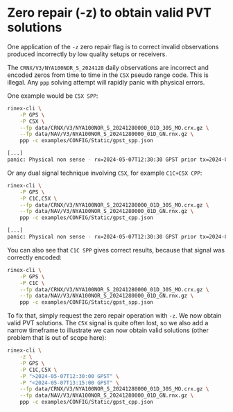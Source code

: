 Zero repair (-z) to obtain valid PVT solutions
==============================================

One application of the `-z` zero repair flag is to correct invalid observations
produced incorrectly by low quality setups or receivers.

The `CRNX/V3/NYA100NOR_S_2024128` daily observations are incorrect and encoded
zeros from time to time in the `C5X` pseudo range code. This is illegal. 
Any `ppp` solving attempt will rapidly panic with physical errors.

One example would be `C5X SPP`:

```bash
rinex-cli \
	-P GPS \
	-P C5X \
	--fp data/CRNX/V3/NYA100NOR_S_20241280000_01D_30S_MO.crx.gz \
	--fp data/NAV/V3/NYA100NOR_S_20241280000_01D_GN.rnx.gz \
	ppp -c examples/CONFIG/Static/gpst_spp.json

[...]
panic: Physical non sense - rx=2024-05-07T12:30:30 GPST prior tx=2024-05-07T12:30:30.000123693 GPST
```

Or any dual signal technique involving `C5X`, for example `C1C+C5X CPP`:

```bash
rinex-cli \
	-P GPS \
	-P C1C,C5X \
	--fp data/CRNX/V3/NYA100NOR_S_20241280000_01D_30S_MO.crx.gz \
	--fp data/NAV/V3/NYA100NOR_S_20241280000_01D_GN.rnx.gz \
	ppp -c examples/CONFIG/Static/gpst_cpp.json

[...]
panic: Physical non sense - rx=2024-05-07T12:30:30 GPST prior tx=2024-05-07T12:30:30.000171848 GPST
```

You can also see that `C1C SPP` gives correct results, because that signal was correctly encoded:

```bash
rinex-cli \
	-P GPS \
	-P C1C \
	--fp data/CRNX/V3/NYA100NOR_S_20241280000_01D_30S_MO.crx.gz \
	--fp data/NAV/V3/NYA100NOR_S_20241280000_01D_GN.rnx.gz \
	ppp -c examples/CONFIG/Static/gpst_spp.json
```

To fix that, simply request the zero repair operation with `-z`. 
We now obtain valid PVT solutions. The `C5X` signal is quite often lost, so we also add a narrow timeframe
to illustrate we can now obtain valid solutions (other problem that is out of scope here): 

```bash
rinex-cli \
    -z \
	-P GPS \
	-P C1C,C5X \
	-P ">2024-05-07T12:30:00 GPST" \
	-P "<2024-05-07T13:15:00 GPST" \
	--fp data/CRNX/V3/NYA100NOR_S_20241280000_01D_30S_MO.crx.gz \
	--fp data/NAV/V3/NYA100NOR_S_20241280000_01D_GN.rnx.gz \
	ppp -c examples/CONFIG/Static/gpst_cpp.json
```
